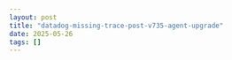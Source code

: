 ```yaml
---
layout: post
title: "datadog-missing-trace-post-v735-agent-upgrade"
date: 2025-05-26
tags: []
---
```

